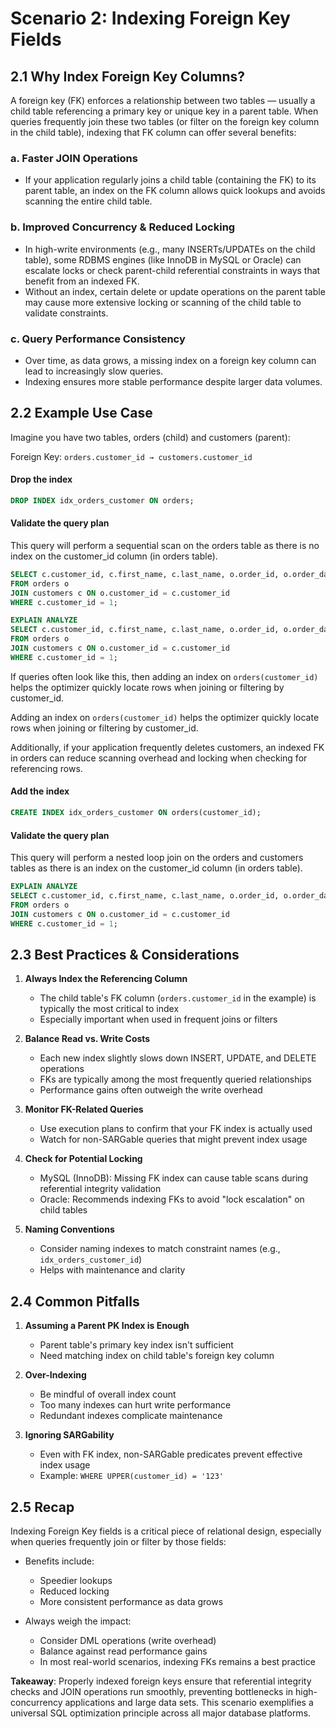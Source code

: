 # Scenario 2: Indexing Foreign Key Fields

## 2.1 Why Index Foreign Key Columns?

A foreign key (FK) enforces a relationship between two tables — usually a child table referencing a primary key or unique key in a parent table. When queries frequently join these two tables (or filter on the foreign key column in the child table), indexing that FK column can offer several benefits:

### a. Faster JOIN Operations
- If your application regularly joins a child table (containing the FK) to its parent table, an index on the FK column allows quick lookups and avoids scanning the entire child table.

### b. Improved Concurrency & Reduced Locking
- In high-write environments (e.g., many INSERTs/UPDATEs on the child table), some RDBMS engines (like InnoDB in MySQL or Oracle) can escalate locks or check parent-child referential constraints in ways that benefit from an indexed FK.
- Without an index, certain delete or update operations on the parent table may cause more extensive locking or scanning of the child table to validate constraints.

### c. Query Performance Consistency
- Over time, as data grows, a missing index on a foreign key column can lead to increasingly slow queries.
- Indexing ensures more stable performance despite larger data volumes.

## 2.2 Example Use Case

Imagine you have two tables, orders (child) and customers (parent):

Foreign Key: `orders.customer_id → customers.customer_id`

#### Drop the index
```sql
DROP INDEX idx_orders_customer ON orders;
```

#### Validate the query plan
This query will perform a sequential scan on the orders table as there is no index on the customer_id column (in orders table).

```sql
SELECT c.customer_id, c.first_name, c.last_name, o.order_id, o.order_date, o.total_amount
FROM orders o
JOIN customers c ON o.customer_id = c.customer_id
WHERE c.customer_id = 1;

EXPLAIN ANALYZE
SELECT c.customer_id, c.first_name, c.last_name, o.order_id, o.order_date, o.total_amount
FROM orders o
JOIN customers c ON o.customer_id = c.customer_id
WHERE c.customer_id = 1;
```

If queries often look like this, then adding an index on `orders(customer_id)` helps the optimizer quickly locate rows when joining or filtering by customer_id.

Adding an index on `orders(customer_id)` helps the optimizer quickly locate rows when joining or filtering by customer_id.

Additionally, if your application frequently deletes customers, an indexed FK in orders can reduce scanning overhead and locking when checking for referencing rows.

#### Add the index
```sql
CREATE INDEX idx_orders_customer ON orders(customer_id);
```

#### Validate the query plan
This query will perform a nested loop join on the orders and customers tables as there is an index on the customer_id column (in orders table).

```sql
EXPLAIN ANALYZE
SELECT c.customer_id, c.first_name, c.last_name, o.order_id, o.order_date, o.total_amount
FROM orders o
JOIN customers c ON o.customer_id = c.customer_id
WHERE c.customer_id = 1;
```

## 2.3 Best Practices & Considerations

1. **Always Index the Referencing Column**
   - The child table's FK column (`orders.customer_id` in the example) is typically the most critical to index
   - Especially important when used in frequent joins or filters

2. **Balance Read vs. Write Costs**
   - Each new index slightly slows down INSERT, UPDATE, and DELETE operations
   - FKs are typically among the most frequently queried relationships
   - Performance gains often outweigh the write overhead

3. **Monitor FK-Related Queries**
   - Use execution plans to confirm that your FK index is actually used
   - Watch for non-SARGable queries that might prevent index usage

4. **Check for Potential Locking**
   - MySQL (InnoDB): Missing FK index can cause table scans during referential integrity validation
   - Oracle: Recommends indexing FKs to avoid "lock escalation" on child tables

5. **Naming Conventions**
   - Consider naming indexes to match constraint names (e.g., `idx_orders_customer_id`)
   - Helps with maintenance and clarity

## 2.4 Common Pitfalls

1. **Assuming a Parent PK Index is Enough**
   - Parent table's primary key index isn't sufficient
   - Need matching index on child table's foreign key column

2. **Over-Indexing**
   - Be mindful of overall index count
   - Too many indexes can hurt write performance
   - Redundant indexes complicate maintenance

3. **Ignoring SARGability**
   - Even with FK index, non-SARGable predicates prevent effective index usage
   - Example: `WHERE UPPER(customer_id) = '123'`

## 2.5 Recap

Indexing Foreign Key fields is a critical piece of relational design, especially when queries frequently join or filter by those fields:

- Benefits include:
  - Speedier lookups
  - Reduced locking
  - More consistent performance as data grows

- Always weigh the impact:
  - Consider DML operations (write overhead)
  - Balance against read performance gains
  - In most real-world scenarios, indexing FKs remains a best practice

**Takeaway**: Properly indexed foreign keys ensure that referential integrity checks and JOIN operations run smoothly, preventing bottlenecks in high-concurrency applications and large data sets. This scenario exemplifies a universal SQL optimization principle across all major database platforms.



